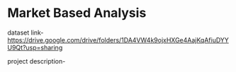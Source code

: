 # Market Based Analysis

dataset link- https://drive.google.com/drive/folders/1DA4VW4k9ojxHXGe4AajKqAfiuDYYU9Qt?usp=sharing


project description-
